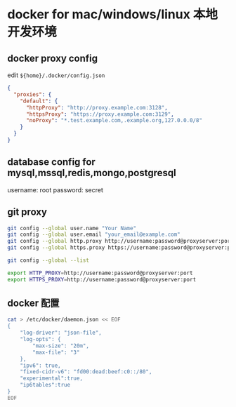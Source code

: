 # docker for mac/windows/linux 本地开发环境

## docker proxy config

edit `${home}/.docker/config.json`

```json
{
  "proxies": {
    "default": {
      "httpProxy": "http://proxy.example.com:3128",
      "httpsProxy": "https://proxy.example.com:3129",
      "noProxy": "*.test.example.com,.example.org,127.0.0.0/8"
    }
  }
}
```

## database config for mysql,mssql,redis,mongo,postgresql

username: root
password: secret

## git proxy

```bash
git config --global user.name "Your Name"
git config --global user.email "your_email@example.com"
git config --global http.proxy http://username:password@proxyserver:port
git config --global https.proxy https://username:password@proxyserver:port

git config --global --list

export HTTP_PROXY=http://username:password@proxyserver:port
export HTTPS_PROXY=http://username:password@proxyserver:port
```

## docker 配置

```bash
cat > /etc/docker/daemon.json << EOF
{
    "log-driver": "json-file",
    "log-opts": {
        "max-size": "20m",
        "max-file": "3"
    },
    "ipv6": true,
    "fixed-cidr-v6": "fd00:dead:beef:c0::/80",
    "experimental":true,
    "ip6tables":true
}
EOF
```

